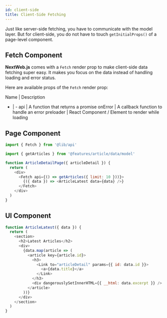 ```yaml
---
id: client-side
title: Client-Side Fetching
---
```


Just like server-side fetching, you have to communicate with the model layer. But for client-side, you do not have to touch ```getInitialProps()``` of a page-level component.

## Fetch Component

**NextWeb.js** comes with a ```Fetch``` render prop to make client-side data fetching super easy. It makes you focus on the data instead of handling loading and error status.

Here are available props of the ```Fetch``` render prop:

Name | Description
- | -
api | A function that returns a promise
onError | A callback function to handle an error
preloader | React Component / Element to render while loading

## Page Component

```javascript
import { Fetch } from '@lib/api'

import { getArticles } from '@features/article/data/model'

function ArticleDetailPage({ articleDetail }) {
  return (
    <div>
      <Fetch api={() => getArticles({ limit: 10 }))}>
        {({ data }) => <ArticleLatest data={data} />}
      </Fetch>
    </div>
  )
}
```

## UI Component

```javascript
function ArticleLatest({ data }) {
  return (
    <section>
      <h2>Latest Articles</h2>
      <div>
        {data.map(article => (
          <article key={article.id}>
            <h3>
              <Link to="articleDetail" params={{ id: data.id }}>
                <a>{data.title}</a>
              </Link>
            </h3>
            <div dangerouslySetInnerHTML={{ __html: data.excerpt }} />
          </article>
        ))}
      </div>
    </section>
  )
}
```

